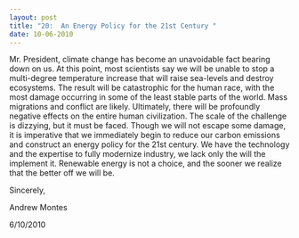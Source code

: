 ```yaml
---
layout: post
title: "20:  An Energy Policy for the 21st Century "
date: 10-06-2010
---
```

Mr. President, climate change has become an unavoidable fact bearing down on us. At this point, most scientists say we will be unable to stop a multi-degree temperature increase that will raise sea-levels and destroy ecosystems. The result will be catastrophic for the human race, with the most damage occurring in some of the least stable parts of the world. Mass migrations and conflict are likely. Ultimately, there will be profoundly negative effects on the entire human civilization. The scale of the challenge is dizzying, but it must be faced. Though we will not escape some damage, it is imperative that we immediately begin to reduce our carbon emissions and construct an energy policy for the 21st century. We have the technology and the expertise to fully modernize industry, we lack only the will the implement it. Renewable energy is not a choice, and the sooner we realize that the better off we will be.

Sincerely,

Andrew Montes

6/10/2010
 